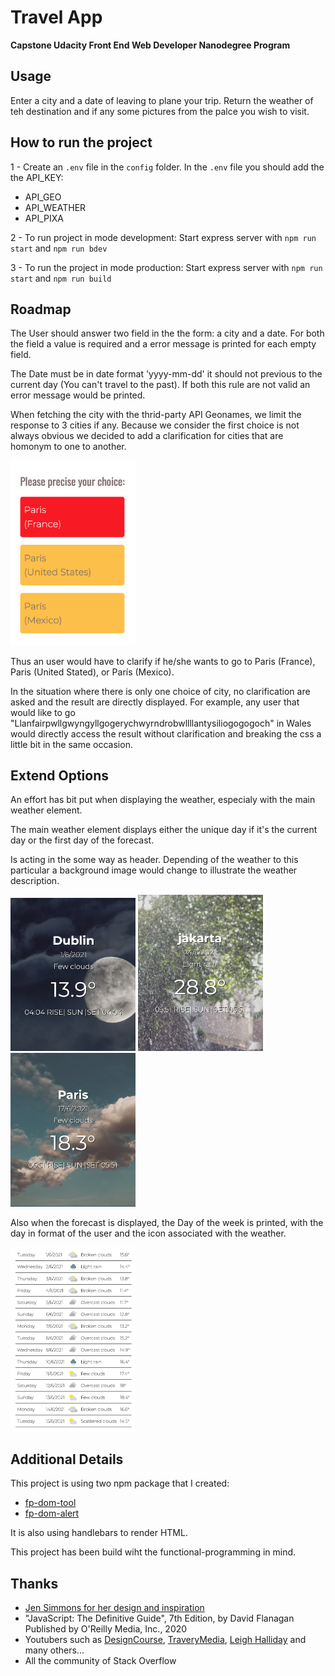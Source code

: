 # Travel App

**Capstone Udacity Front End Web Developer Nanodegree Program**

## Usage

Enter a city and a date of leaving to plane your trip. Return the weather of teh destination and if any some pictures from the palce you wish to visit.

## How to run the project

1 - Create an `.env` file in the `config` folder. In the `.env` file you should add the
the API_KEY:

- API_GEO
- API_WEATHER
- API_PIXA

2 - To run project in mode development: Start express server with `npm run start` and `npm run bdev`

3 - To run the project in mode production: Start express server with `npm run start` and `npm run build`

## Roadmap

The User should answer two field in the the form: a city and a date. For both the field a value is required and a error message is printed for each empty field.

The Date must be in date format 'yyyy-mm-dd' it should not previous to the current day (You can't travel to the past). If both this rule are not valid an error message would be printed.


When fetching the city with the thrid-party API Geonames, we limit the response to 3 cities if any. Because we consider the first choice is not always obvious we decided to add a clarification for cities that are homonym to one to another.

<img src="https://github.com/clemoni/travel-app/blob/main/src/public/img/clarify.jpg" alt="user clarification window" width="200" height="auto">

Thus an user would have to clarify if he/she wants to go to Paris (France), Paris (United Stated), or París (Mexico).

In the situation where there is only one choice of city, no clarification are asked and the result are directly displayed.
For example, any user that would like to go "Llanfairpwllgwyngyllgogerychwyrndrobwllllantysiliogogogoch" in Wales would directly access the result without clarification and breaking the css a little bit in the same occasion.

## Extend Options

An effort has bit put when displaying the weather, especialy with the main weather element.

The main weather element displays either the unique day if it's the current day or the first day of the forecast.

Is acting in the some way as header. Depending of the weather to this particular a background image would change to illustrate the weather description.

<img src="https://github.com/clemoni/travel-app/blob/main/src/public/img/main-1.jpg"  width="200" height="auto">
<img src="https://github.com/clemoni/travel-app/blob/main/src/public/img/main-2.jpg"  width="200" height="auto">
<img src="https://github.com/clemoni/travel-app/blob/main/src/public/img/main-3.jpg" width="200" height="auto">

Also when the forecast is displayed, the Day of the week is printed, with the day in format of the user and the icon associated with the weather.

<img src="https://github.com/clemoni/travel-app/blob/main/src/public/img/forecast.jpg" width="200" height="auto">

## Additional Details

This project is using two npm package that I created:

- [fp-dom-tool](https://github.com/clemoni/fp-dom-tool)
- [fp-dom-alert](https://github.com/clemoni/fp-dom-alert)

It is also using handlebars to render HTML.

This project has been build wiht the functional-programming in mind.

## Thanks

- [Jen Simmons for her design and inspiration](https://labs.jensimmons.com/2017/03-004.html)
- "JavaScript: The Definitive Guide", 7th Edition, by David Flanagan Published by O'Reilly Media, Inc., 2020
- Youtubers such as [DesignCourse](https://www.youtube.com/user/DesignCourse), [TraveryMedia](https://www.youtube.com/user/TechGuyWeb), [Leigh Halliday](https://www.youtube.com/watch?v=9Yrd4aZkse8&t=161s) and many others...
- All the community of Stack Overflow
